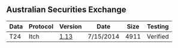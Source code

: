 ## Australian Securities Exchange


|Data | Protocol | Version | Date | Size | Testing|
|--- | --- | --- | --- | --- | ---|
|T24 | Itch | [1.13](https://github.com/Open-Markets-Initiative/wireshark-lua/blob/master/Asx/Asx.T24.Itch.1.13.Script.Dissector.lua "Australian Securities Exchange 1.13 Script Dissector") | 7/15/2014 | 4911 | Verified|

